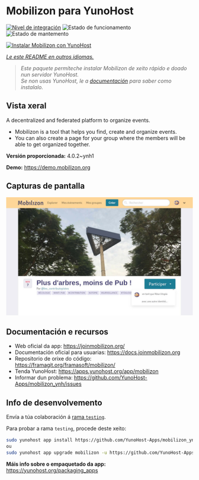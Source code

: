 <!--
NOTA: Este README foi creado automáticamente por <https://github.com/YunoHost/apps/tree/master/tools/readme_generator>
NON debe editarse manualmente.
-->

# Mobilizon para YunoHost

[![Nivel de integración](https://dash.yunohost.org/integration/mobilizon.svg)](https://dash.yunohost.org/appci/app/mobilizon) ![Estado de funcionamento](https://ci-apps.yunohost.org/ci/badges/mobilizon.status.svg) ![Estado de mantemento](https://ci-apps.yunohost.org/ci/badges/mobilizon.maintain.svg)

[![Instalar Mobilizon con YunoHost](https://install-app.yunohost.org/install-with-yunohost.svg)](https://install-app.yunohost.org/?app=mobilizon)

*[Le este README en outros idiomas.](./ALL_README.md)*

> *Este paquete permíteche instalar Mobilizon de xeito rápido e doado nun servidor YunoHost.*  
> *Se non usas YunoHost, le a [documentación](https://yunohost.org/install) para saber como instalalo.*

## Vista xeral

A decentralized and federated platform to organize events.

- Mobilizon is a tool that helps you find, create and organize events.
- You can also create a page for your group where the members will be able to get organized together.


**Versión proporcionada:** 4.0.2~ynh1

**Demo:** <https://demo.mobilizon.org>

## Capturas de pantalla

![Captura de pantalla de Mobilizon](./doc/screenshots/screenshot1.jpg)

## Documentación e recursos

- Web oficial da app: <https://joinmobilizon.org/>
- Documentación oficial para usuarias: <https://docs.joinmobilizon.org>
- Repositorio de orixe do código: <https://framagit.org/framasoft/mobilizon/>
- Tenda YunoHost: <https://apps.yunohost.org/app/mobilizon>
- Informar dun problema: <https://github.com/YunoHost-Apps/mobilizon_ynh/issues>

## Info de desenvolvemento

Envía a túa colaboración á [rama `testing`](https://github.com/YunoHost-Apps/mobilizon_ynh/tree/testing).

Para probar a rama `testing`, procede deste xeito:

```bash
sudo yunohost app install https://github.com/YunoHost-Apps/mobilizon_ynh/tree/testing --debug
ou
sudo yunohost app upgrade mobilizon -u https://github.com/YunoHost-Apps/mobilizon_ynh/tree/testing --debug
```

**Máis info sobre o empaquetado da app:** <https://yunohost.org/packaging_apps>

